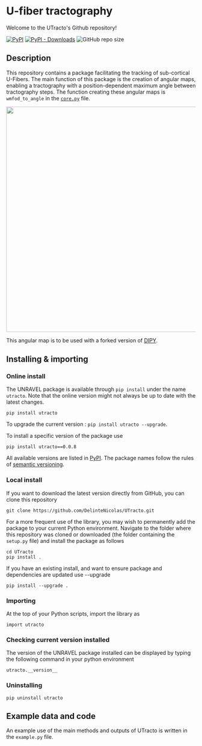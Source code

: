# U-fiber tractography

Welcome to the UTracto's Github repository!

[![PyPI](https://img.shields.io/pypi/v/utracto?label=pypi%20package)](https://pypi.org/project/utracto/)
[![PyPI - Downloads](https://img.shields.io/pypi/dm/utracto)](https://pypi.org/project/utracto/)
![GitHub repo size](https://img.shields.io/github/repo-size/DelinteNicolas/UTracto)

## Description

This repository contains a package facilitating the tracking of sub-cortical U-Fibers. The main function of this package is the creation of angular maps, enabling a tractography with a position-dependent maximum angle between tractography steps. The function creating these angular maps is `wmfod_to_angle` in the [`core.py`](https://github.com/DelinteNicolas/UTracto/blob/main/utracto/core.py) file.

<p align="center">
  <img src="https://user-images.githubusercontent.com/70629561/207111838-6ec3ba60-fd52-47ad-a469-17a29df74513.png" width="600" />
</p>

This angular map is to be used with a forked version of [DIPY](https://github.com/DelinteNicolas/dipy).

## Installing & importing

### Online install

The UNRAVEL package is available through ```pip install``` under the name ```utracto```. Note that the online version might not always be up to date with the latest changes.

```
pip install utracto
```
To upgrade the current version : ```pip install utracto --upgrade```.

To install a specific version of the package use
```
pip install utracto==0.0.8
```
All available versions are listed in [PyPI](https://pypi.org/project/utracto/). The package names follow the rules of [semantic versioning](https://semver.org/).

### Local install

If you want to download the latest version directly from GitHub, you can clone this repository
```
git clone https://github.com/DelinteNicolas/UTracto.git
```
For a more frequent use of the library, you may wish to permanently add the package to your current Python environment. Navigate to the folder where this repository was cloned or downloaded (the folder containing the ```setup.py``` file) and install the package as follows
```
cd UTracto
pip install .
```

If you have an existing install, and want to ensure package and dependencies are updated use --upgrade
```
pip install --upgrade .
```
### Importing
At the top of your Python scripts, import the library as
```
import utracto
```

### Checking current version installed

The version of the UNRAVEL package installed can be displayed by typing the following command in your python environment
```
utracto.__version__
``` 

### Uninstalling
```
pip uninstall utracto
```

## Example data and code

An example use of the main methods and outputs of UTracto is written in the `example.py` file. 
